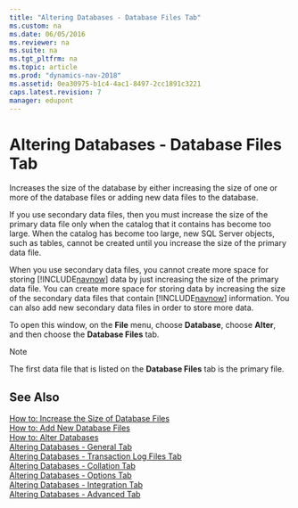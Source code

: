 ```yaml
---
title: "Altering Databases - Database Files Tab"
ms.custom: na
ms.date: 06/05/2016
ms.reviewer: na
ms.suite: na
ms.tgt_pltfrm: na
ms.topic: article
ms.prod: "dynamics-nav-2018"
ms.assetid: 0ea30975-b1c4-4ac1-8497-2cc1891c3221
caps.latest.revision: 7
manager: edupont
---
```

# Altering Databases - Database Files Tab
Increases the size of the database by either increasing the size of one or more of the database files or adding new data files to the database.  
  
 If you use secondary data files, then you must increase the size of the primary data file only when the catalog that it contains has become too large. When the catalog has become too large, new SQL Server objects, such as tables, cannot be created until you increase the size of the primary data file.  
  
 When you use secondary data files, you cannot create more space for storing [!INCLUDE[navnow](includes/navnow_md.md)] data by just increasing the size of the primary data file. You can create more space for storing data by increasing the size of the secondary data files that contain [!INCLUDE[navnow](includes/navnow_md.md)] information. You can also add new secondary data files in order to store more data.  
  
 To open this window, on the **File** menu, choose **Database**, choose **Alter**, and then choose the **Database Files** tab.  
  
> [!NOTE]  
>  The first data file that is listed on the **Database Files** tab is the primary file.  
  
## See Also  
 [How to: Increase the Size of Database Files](How-to--Increase-the-Size-of-Database-Files.md)   
 [How to: Add New Database Files](How-to--Add-New-Database-Files.md)   
 [How to: Alter Databases](How-to--Alter-Databases.md)   
 [Altering Databases - General Tab](Altering-Databases---General-Tab.md)   
 [Altering Databases - Transaction Log Files Tab](Altering-Databases---Transaction-Log-Files-Tab.md)   
 [Altering Databases - Collation Tab](Altering-Databases---Collation-Tab.md)   
 [Altering Databases - Options Tab](Altering-Databases---Options-Tab.md)   
 [Altering Databases - Integration Tab](Altering-Databases---Integration-Tab.md)   
 [Altering Databases - Advanced Tab](Altering-Databases---Advanced-Tab.md)
